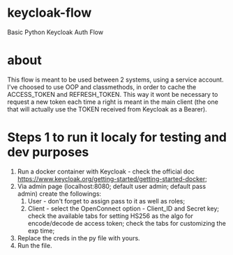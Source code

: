 # keycloak-flow
Basic Python Keycloak Auth Flow 

# about
This flow is meant to be used between 2 systems, using a service account. 
I've choosed to use OOP and classmethods, in order to cache the ACCESS_TOKEN and REFRESH_TOKEN. This way it wont be necessary to request a new token each time a right is meant in the main client (the one that will actually use the TOKEN received from Keycloak as a Bearer).


# Steps 1 to run it localy for testing and dev purposes
1. Run a docker container with Keycloak - check the official doc https://www.keycloak.org/getting-started/getting-started-docker;
2. Via admin page (localhost:8080; default user admin; default pass admin) create the followings:
     1. User  - don't forget to assign pass to it as well as roles;
     2. Client - select the OpenConnect option - Client_ID and Secret key; check the available tabs for setting HS256 as the algo for encode/decode de access token; check the tabs for customizing the exp time;
3. Replace the creds in the py file with yours.
4. Run the file.

